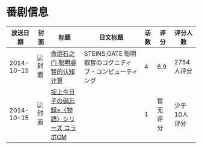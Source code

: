 # 番剧信息

|放送日期|封面|标题|日文标题|话数|评分|评分人数|
|---|---|---|---|---|---|---|
|2014-10-15|![封面](https://lain.bgm.tv/pic/cover/c/71/98/115660_QBb6z.jpg)|[命运石之门 聪明睿智的认知计算](https://bangumi.tv/subject/115660)|STEINS;GATE 聡明叡智のコグニティブ・コンピューティング|4|6.9|2754人评分|
|2014-10-15|![封面](https://lain.bgm.tv/pic/cover/c/8a/7a/501583_mw1B5.jpg)|[掟上今日子の備忘録×〈物語〉シリーズ コラボCM](https://bangumi.tv/subject/501583)||1|暂无评分|少于10人评分|
